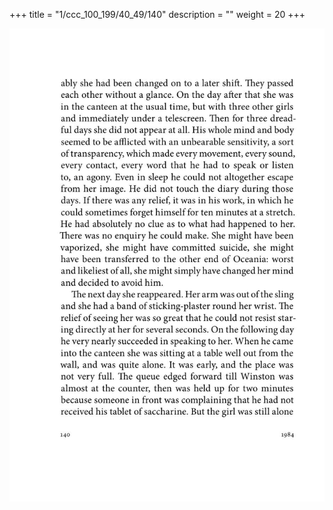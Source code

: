 +++
title = "1/ccc_100_199/40_49/140"
description = ""
weight = 20
+++

<img class="center-fit-jpg" src="/jpg_/out_jpg_1984__140.jpg" ></img>

